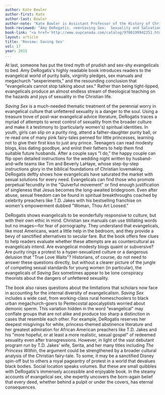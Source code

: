 ```yaml
---
author: Kate Bowler
author-first: Kate
author-last: Bowler
author-note: "Kate Bowler is Assistant Professor of the History of Christianity in North America at Duke Divinity School."
book-reviewed: "Amy DeRogatis. <em>Saving Sex:  Sexuality and Salvation in American Evangelicalism</em>. New York: Oxford University Press, 2014. 224 pp. ISBN 978-019994225-1."
book-link: "<a href='http://www.oupcanada.com/catalog/9780199942251.html'>Publisher's Website </a>"
layout: article
title: 'Review: Saving Sex'
vol: 17
year: 2015
...
```


At last, someone has put the tired myth of prudish and sex-shy evangelicals to bed. Amy DeRogatis's highly readable book introduces readers to the evangelical world of purity balls, virginity pledges, sex manuals and megachurch "sexperiments," and the resounding conclusion that "evangelicals cannot stop talking about sex." Rather than being tight-lipped, evangelicals produce an almost endless stream of theological teaching on the hazards and joys of sexuality in the Christian life.

*Saving Sex* is a much-needed thematic treatment of the perennial worry in evangelical culture that unfettered sexuality is a danger to the soul. Using a treasure trove of post-war evangelical advice literature, DeRogatis traces a myriad of attempts to wrest control of sexuality from the broader culture and make it a testimony to (particularly women's) spiritual identities. In youth, girls can slip on a purity ring, attend a father-daughter purity ball, or re-read one of many pink fairy-tales penned for little princesses, learning not to give their first kiss to just any prince. Teenagers can read modesty blogs, kiss dating goodbye, and enlist their fathers to help them find suitable future husbands. After a couple says "I do," the happy couple can flip open detailed instructions for the wedding night written by husband-and-wife teams like Tim and Beverly LaHaye, whose step-by-step instructions glory in the biblical foundations of Christian lovemaking. DeRogatis deftly shows how evangelicals have saturated the market with sexual solutions for every need. Evangelicals can find those who promote perpetual fecundity in the "Quiverful movement" or find enough justification of singleness that Jesus becomes the long-awaited bridegroom. Even after abuse, sexual freedom can be found in spiritual breakthroughs coached by celebrity preachers like T.D. Jakes with his bestselling franchise on women's empowerment dubbed "Woman, Thou Art Loosed."

DeRogatis shows evangelicals to be wonderfully responsive to culture, but with their own ethic in mind. Christian sex manuals can use titillating words but no images—for fear of pornography. They understand that evangelicals, like most Americans, want a little help in the bedroom, and they provide a bevy of sanctified alternatives to secular fare. But the book offers few clues to help readers evaluate whether these attempts are as countercultural as evangelicals intend. Are evangelical modesty blogs quaint or subversive? Are purity rings a protest to a hyper-sexualized culture or a dangerous delusion that "True Love Waits"? Historians, of course, do not need to answer these questions directly, but without a clearer picture of the jungle of competing sexual standards for young women (in particular), the evangelicals of *Saving Sex* sometimes appear to be lone conspiracy theorists about the dangers of unfettered sexuality.  

The book also raises questions about the limitations that scholars now face in accounting for the internal diversity of evangelicalism. *Saving Sex* includes a wide cast, from working-class rural homeschoolers to black urban megachurch-goers to Pentecostal apocalyptists worried about demonic sperm. This variation hidden in the word "evangelical" may conflate groups that are not alike and produce too sharp a distinction in cases that resemble each other. For example, DeRogatis reserves her deepest misgivings for white, princess-themed abstinence literature and her greatest admiration for African American preachers like T.D. Jakes and his "more hopeful, or at least a more realistic, sexual gospel" of redeemed sexuality even after transgressions. However, in light of the vast debutant program run by T.D. Jakes’ wife, Serita, and her many titles including *The Princess Within*, the argument could be strengthened by a broader cultural analysis of the Christian fairy-tale. To some, it may be a sanctified Disney spin-off but to others a royal pageantry of protest in a world that devalues black bodies. Social location speaks volumes. But these are small quibbles with DeRogatis's immensely accessible and enjoyable book. In the steamy accounts of evangelical sex, she expertly uncovers the born-again belief that every deed, whether behind a pulpit or under the covers, has eternal consequences.
